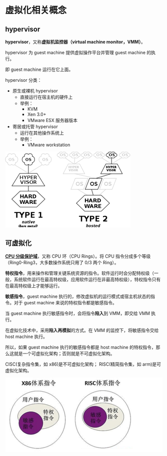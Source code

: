 # 虚拟化相关概念

## hypervisor

**hypervisor**，又称**虚拟机监控器（virtual machine monitor，VMM）**。

hypervisor 为 guest machine 提供虚拟操作平台并管理 guest machine 的执行。

即 guest machine 运行在它上面。

hypervisor 分类：

- 原生或裸机 hypervisor
  - 直接运行在宿主机的硬件上
  - 举例：
    - KVM
    - Xen 3.0+
    - VMware ESX 服务器版本
- 寄居或托管 hypervisor
  - 运行在其他操作系统上
  - 举例：
    - VMware workstation

![](./__resource_%E8%99%9A%E6%8B%9F%E5%8C%96%E7%9B%B8%E5%85%B3%E6%A6%82%E5%BF%B5/hypervisor%E5%88%86%E7%B1%BB.png)

## 可虚拟化

**[CPU 分级保护域](https://zh.wikipedia.org/wiki/%E5%88%86%E7%BA%A7%E4%BF%9D%E6%8A%A4%E5%9F%9F)**，又称 CPU 环（CPU Rings）。将 CPU 指令分成多个等级（Ring0-Ring3，大多数操作系统只用了 0/3 两个 Ring）。

**特权指令**，用来操作和管理关键系统资源的指令。软件运行时会分配特权级（一般，系统软件运行在最高特权级，应用软件运行在非最高特权级），特权指令只有在最高特权级上才能够运行。

**敏感指令**，guest machine 执行的，修改虚拟机的运行模式或宿主机状态的指令。对于 guest machine 来说的特权指令都是敏感指令。

当 guest machine 执行敏感指令时，会将指令**陷入**到 VMM，即交给 VMM 执行。

在虚拟化技术中，采用**陷入再模拟**的方式。在 VMM 的监控下，将敏感指令交给 host machine 执行。

所以，如果 guest machine 执行的敏感指令都是 host machine 的特权指令，那么这就是一个可虚拟化架构；否则就是不可虚拟化架构。

CISC(复杂指令集，如 x86)是不可虚拟化架构； RISC(精简指令集，如 arm)是可虚拟化架构。

![](./__resource_%E8%99%9A%E6%8B%9F%E5%8C%96%E7%9B%B8%E5%85%B3%E6%A6%82%E5%BF%B5/virtualizable.png)

